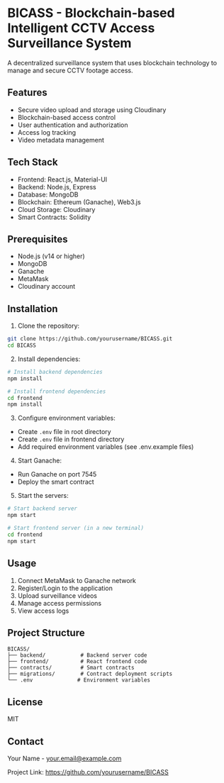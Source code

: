 # BICASS - Blockchain-based Intelligent CCTV Access Surveillance System

A decentralized surveillance system that uses blockchain technology to manage and secure CCTV footage access.

## Features

- Secure video upload and storage using Cloudinary
- Blockchain-based access control
- User authentication and authorization
- Access log tracking
- Video metadata management

## Tech Stack

- Frontend: React.js, Material-UI
- Backend: Node.js, Express
- Database: MongoDB
- Blockchain: Ethereum (Ganache), Web3.js
- Cloud Storage: Cloudinary
- Smart Contracts: Solidity

## Prerequisites

- Node.js (v14 or higher)
- MongoDB
- Ganache
- MetaMask
- Cloudinary account

## Installation

1. Clone the repository:
```bash
git clone https://github.com/yourusername/BICASS.git
cd BICASS
```

2. Install dependencies:
```bash
# Install backend dependencies
npm install

# Install frontend dependencies
cd frontend
npm install
```

3. Configure environment variables:
- Create `.env` file in root directory
- Create `.env` file in frontend directory
- Add required environment variables (see .env.example files)

4. Start Ganache:
- Run Ganache on port 7545
- Deploy the smart contract

5. Start the servers:
```bash
# Start backend server
npm start

# Start frontend server (in a new terminal)
cd frontend
npm start
```

## Usage

1. Connect MetaMask to Ganache network
2. Register/Login to the application
3. Upload surveillance videos
4. Manage access permissions
5. View access logs

## Project Structure

```
BICASS/
├── backend/           # Backend server code
├── frontend/          # React frontend code
├── contracts/         # Smart contracts
├── migrations/        # Contract deployment scripts
└── .env              # Environment variables
```

## License

MIT

## Contact

Your Name - your.email@example.com

Project Link: https://github.com/yourusername/BICASS 